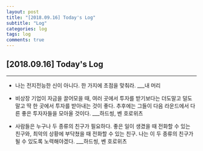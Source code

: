 ```yaml
---
layout: post
title: "[2018.09.16] Today's Log"
subtitle: "Log"
categories: log
tags: log
comments: true
---
```


[2018.09.16] Today's Log
-------------
****
- 나는 전지전능한 신이 아니다. 한 가지에 초점을 맞춰라. ___내 머리

- 비상장 기업이 자금을 끌어모을 때, 여러 곳에서 투자를 받기보다는 더도말고 덜도말고 딱 한 곳에서 투자를 받아내는 것이 좋다.
추후에는 그들이 다음 라운드에서 다른 좋은 투자자들을 모아올 것이다. ___하드씽, 벤 호로위츠

- 사람들은 누구나 두 종류의 친구가 필요하다.
좋은 일이 생겼을 때 전화할 수 있는 친구와, 최악의 상황에 부닥쳤을 때 전화할 수 있는 친구.
나는 이 두 종류의 친구가 될 수 있도록 노력해야겠다. ___하드씽, 벤 호로위츠